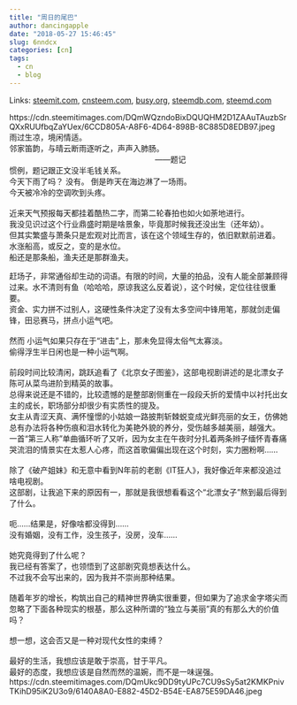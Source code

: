```yaml
---
title: "周日的尾巴"
author: dancingapple
date: "2018-05-27 15:46:45"
slug: 6nndcx
categories: [cn]
tags: 
  - cn
  - blog
---
```


Links: [steemit.com](https://steemit.com/cn/@dancingapple/6nndcx), [cnsteem.com](https://cnsteem.com/cn/@dancingapple/6nndcx), [busy.org](https://busy.org/cn/@dancingapple/6nndcx), [steemdb.com](https://steemdb.com/cn/@dancingapple/6nndcx), [steemd.com](https://steemd.com/cn/@dancingapple/6nndcx)

<html>
<p>https://cdn.steemitimages.com/DQmWQzndoBixDQUQHM2D1ZAAuTAuzbSrQXxRUUfbqZaYUex/6CCD805A-A8F6-4D64-898B-8C885D8EDB97.jpeg<br>
雨过生凉，境闲情适。<br>
邻家笛韵，与晴云断雨逐听之，声声入肺肠。<br>
&nbsp;&nbsp;&nbsp;&nbsp;&nbsp;&nbsp;&nbsp;&nbsp;&nbsp;&nbsp;&nbsp;&nbsp;&nbsp;&nbsp;&nbsp;&nbsp;&nbsp;&nbsp;&nbsp;&nbsp;&nbsp;&nbsp;&nbsp;&nbsp;&nbsp;&nbsp;&nbsp;&nbsp;&nbsp;&nbsp;&nbsp;&nbsp;&nbsp;&nbsp;&nbsp;&nbsp;&nbsp;&nbsp;&nbsp;&nbsp;&nbsp;&nbsp;&nbsp;&nbsp;&nbsp;&nbsp;&nbsp;&nbsp;&nbsp;&nbsp;&nbsp;&nbsp;&nbsp;&nbsp;&nbsp;&nbsp;&nbsp;&nbsp;&nbsp;&nbsp;&nbsp;&nbsp;&nbsp;&nbsp;&nbsp;&nbsp;&nbsp;——题记 &nbsp;<br>
惯例，题记跟正文没半毛钱关系。<br>
今天下雨了吗？ 没有。 倒是昨天在海边淋了一场雨。<br>
今天被冷冷的空调吹到头疼。<br>
<br>
近来天气预报每天都挂着酷热二字，而第二轮春拍也如火如荼地进行。<br>
我没见识过这个行业鼎盛时期是啥景象，毕竟那时候我还没出生（还年幼）。<br>
但其实繁盛与萧条只是宏观对比而言，该在这个领域生存的，依旧默默前进着。<br>
水涨船高，或反之，变的是水位。<br>
船还是那条船，渔夫还是那群渔夫。&nbsp;</p>
<p>赶场子，非常通俗却生动的词语。有限的时间，大量的拍品，没有人能全部兼顾得过来。水不清则有鱼（哈哈哈，原谅我这么反着说），这个时候，定位往往很重要。<br>
资金、实力拼不过别人，这硬性条件决定了没有太多空间中锋用笔，那就剑走偏锋，田忌赛马，拼点小运气吧。<br>
<br>
然而 小运气如果只存在于“进击”上，那未免显得太俗气太寡淡。<br>
偷得浮生半日闲也是一种小运气啊。<br>
<br>
前段时间比较清闲，跳跃追看了《北京女子图鉴》，这部电视剧讲述的是北漂女子陈可从菜鸟进阶到精英的故事。<br>
总得来说还是不错的，比较遗憾的是整部剧侧重在一段段夭折的爱情中以衬托出女主的成长，职场部分却很少有实质性的提及。<br>
女主从青涩天真、满怀憧憬的小姑娘一路披荆斩棘蜕变成光鲜亮丽的女王，仿佛她总有办法将各种伤痕和泪水转化为美艳外貌的养分，受伤越多越美丽，越强大。<br>
一首“第三人称”单曲循环听了又听，因为女主在午夜时分扎着两条辫子缅怀青春痛哭流泪的情景实在太惹人心疼，而这首歌偏偏出现在这个时刻，实力圈粉啊……<br>
<br>
除了《破产姐妹》和无意中看到N年前的老剧《IT狂人》，我好像近年来都没追过啥电视剧。<br>
这部剧，让我追下来的原因有一，那就是我很想看看这个“北漂女子”熬到最后得到了什么。<br>
<br>
呃……结果是，好像啥都没得到……<br>
没有婚姻，没有工作，没生孩子，没房，没车……<br>
<br>
她究竟得到了什么呢？<br>
我已经有答案了，也领悟到了这部剧究竟想表达什么。<br>
不过我不会写出来的，因为我并不崇尚那种结果。 &nbsp;<br>
<br>
随着年岁的增长，构筑出自己的精神世界确实很重要，但如果为了追求金字塔尖而忽略了下面各种现实的根基，那么这种所谓的“独立与美丽”真的有那么大的价值吗？<br>
<br>
想一想，这会否又是一种对现代女性的束缚？<br>
<br>
最好的生活，我想应该是敢于崇高，甘于平凡。<br>
最好的态度，我想应该是自然而然的温婉，而不是一味逞强。<br>
https://cdn.steemitimages.com/DQmUkc9DD9tyUPc7CU9sSy5at2KMKPnivTKihD95iK2U3o9/6140A8A0-E882-45D2-B54E-EA875E59DA46.jpeg<br>
</p>
</html>
